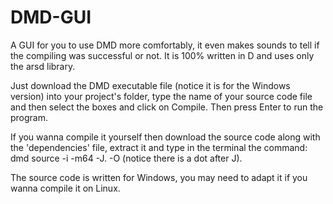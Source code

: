 # DMD-GUI
A GUI for you to use DMD more comfortably, it even makes sounds to tell if the compiling was successful or not. It is 100% written in D and uses only the arsd library.

Just download the DMD executable file (notice it is for the Windows version) into your project's folder, type the name of your source code file and then select the boxes and click on Compile. Then press Enter to run the program.

If you wanna compile it yourself then download the source code along with the 'dependencies' file, extract it and type in the terminal the command: dmd source -i -m64 -J. -O (notice there is a dot after J).

The source code is written for Windows, you may need to adapt it if you wanna compile it on Linux.

